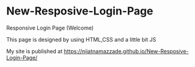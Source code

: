 # New-Resposive-Login-Page
Responsive Login Page (Welcome)

This page is designed by using HTML,CSS and a little bit JS

My site is published at https://nijatnamazzade.github.io/New-Resposive-Login-Page/
